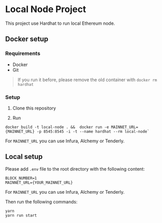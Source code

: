 # Local Node Project

This project use Hardhat to run local Ethereum node.

## Docker setup
### Requirements
- Docker
- Git

> If you run it before, please remove the old container with `docker rm hardhat`

### Setup
1. Clone this repository

2. Run 
```shell
docker build -t local-node . &&  docker run -e MAINNET_URL={MAINNET_URL} -p 8545:8545 -i -t --name hardhat --rm local-node`
```
For `MAINNET_URL` you can use Infura, Alchemy or Tenderly. 

## Local setup

Please add `.env` file to the root directory with the following content:

```text
BLOCK_NUMBER=1
MAINNET_URL={YOUR_MAINNET_URL}
```
For `MAINNET_URL` you can use Infura, Alchemy or Tenderly.

Then run the following commands:

```shell
yarn 
yarn run start
```
